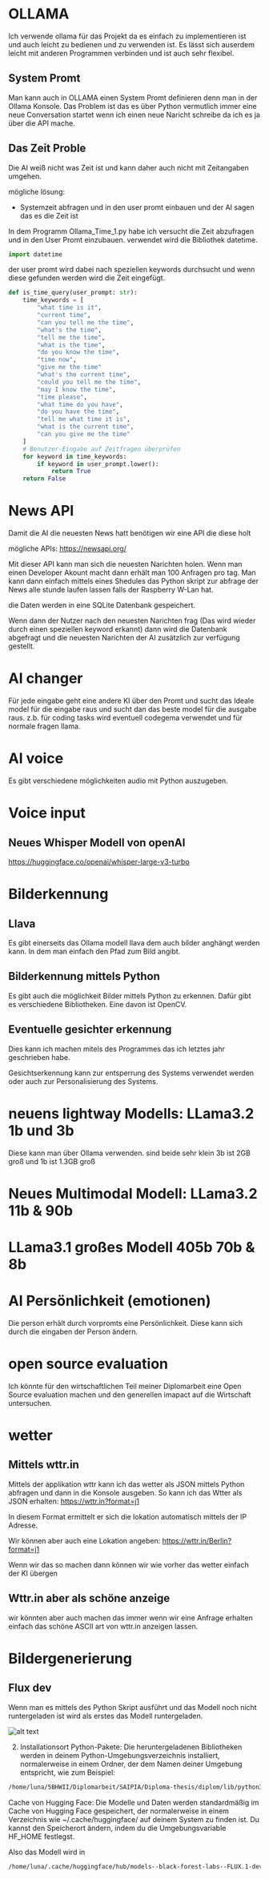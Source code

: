  # OLLAMA

Ich verwende ollama für das Projekt da es einfach zu implementieren ist und auch leicht zu bedienen und zu verwenden ist. 
Es lässt sich auserdem leicht mit anderen Programmen verbinden und ist auch sehr flexibel.

## System Promt 

Man kann auch in OLLAMA einen System Promt definieren denn man in der Ollama Konsole. 
Das Problem ist das es über Python vermutlich immer eine neue Conversation startet wenn ich einen neue Naricht schreibe da ich es ja über die API mache.

## Das Zeit Proble 

Die AI weiß nicht was Zeit ist und kann daher auch nicht mit Zeitangaben umgehen.

mögliche lösung:
- Systemzeit abfragen und in den user promt einbauen und der AI sagen das es die Zeit ist

In dem Programm Ollama_Time_1.py habe ich versucht die Zeit abzufragen und in den User Promt einzubauen. verwendet wird die Bibliothek datetime.

```python
import datetime
```

der user promt wird dabei nach speziellen keywords durchsucht und wenn diese gefunden werden wird die Zeit eingefügt.

```python
def is_time_query(user_prompt: str):
    time_keywords = [
        "what time is it", 
        "current time", 
        "can you tell me the time", 
        "what's the time", 
        "tell me the time", 
        "what is the time", 
        "do you know the time", 
        "time now", 
        "give me the time"
        "what's the current time",
        "could you tell me the time",
        "may I know the time",
        "time please",
        "what time do you have",
        "do you have the time",
        "tell me what time it is",
        "what is the current time",
        "can you give me the time"
    ]
    # Benutzer-Eingabe auf Zeitfragen überprüfen
    for keyword in time_keywords:
        if keyword in user_prompt.lower():
            return True
    return False
```




# News API

Damit die AI die neuesten News hatt benötigen wir eine API die diese holt

mögliche APIs:
https://newsapi.org/

Mit dieser API kann man sich die neuesten Narichten holen. Wenn man einen Developer Akount macht dann erhält man 100 Anfragen pro tag.
Man kann dann einfach mittels eines Shedules das Python skript zur abfrage der News alle stunde laufen lassen falls der Raspberry W-Lan hat.

die Daten werden in eine SQLite Datenbank gespeichert. 

Wenn dann der Nutzer nach den neuesten Narichten frag (Das wird wieder durch einen speziellen keyword erkannt) dann wird die Datenbank abgefragt und die neuesten Narichten der AI zusätzlich zur verfügung gestellt.


# AI changer 

Für jede eingabe geht eine andere KI über den Promt und sucht das Ideale model für die eingabe raus und sucht dan das beste model für die ausgabe raus.
z.b. für coding tasks wird eventuell codegema verwendet und für normale fragen llama.


# AI voice 

Es gibt verschiedene möglichkeiten audio mit Python auszugeben.


# Voice input

## Neues Whisper Modell von openAI
https://huggingface.co/openai/whisper-large-v3-turbo


# Bilderkennung

## Llava
Es gibt einerseits das Ollama modell llava dem auch bilder anghängt werden kann. In dem man einfach den Pfad zum Bild angibt. 

## Bilderkennung mittels Python

Es gibt auch die möglichkeit Bilder mittels Python zu erkennen. Dafür gibt es verschiedene Bibliotheken. Eine davon ist OpenCV.

## Eventuelle gesichter erkennung

Dies kann ich machen mitels des Programmes das ich letztes jahr geschrieben habe. 

Gesichtserkennung kann zur entsperrung des Systems verwendet werden oder auch zur Personalisierung des Systems.

# neuens lightway Modells: LLama3.2 1b und 3b 

Diese kann man über Ollama verwenden. sind beide sehr klein 3b ist 2GB groß und 1b ist 1.3GB groß

# Neues Multimodal Modell: LLama3.2 11b & 90b


# LLama3.1 großes Modell 405b 70b & 8b



# AI Persönlichkeit (emotionen)

Die person erhält durch vorpromts eine Persönlichkeit. Diese kann sich durch die eingaben der Person ändern. 


# open source evaluation

Ich könnte für den wirtschaftlichen Teil meiner Diplomarbeit eine Open Source evaluation machen und den generellen imapact auf die Wirtschaft untersuchen.

# wetter 
## Mittels wttr.in 

Mittels der applikation wttr kann ich das wetter als JSON mittels Python abfragen und dann in die Konsole ausgeben.
So kann ich das Wtter als JSON erhalten:
https://wttr.in?format=j1

In diesem Format ermittelt er sich die lokation automatisch mittels der IP Adresse.

Wir können aber auch eine Lokation angeben:
https://wttr.in/Berlin?format=j1


Wenn wir das so machen dann können wir wie vorher das wetter einfach der KI übergen 

## Wttr.in aber als schöne anzeige 

wir könnten aber auch machen das immer wenn wir eine Anfrage erhalten einfach das schöne ASCII art von wttr.in anzeigen lassen. 


# Bildergenerierung

## Flux dev

Wenn man es mittels des Python Skript ausführt und das Modell noch nicht runtergeladen ist wird als erstes das Modell runtergeladen.

![alt text](image.png)

2. Installationsort
Python-Pakete: Die heruntergeladenen Bibliotheken werden in deinem Python-Umgebungsverzeichnis installiert, normalerweise in einem Ordner, der dem Namen deiner Umgebung entspricht, wie zum Beispiel:

```bash
/home/luna/5BHWII/Diplomarbeit/SAIPIA/Diploma-thesis/diplom/lib/python3.12/site-packages/
```
Cache von Hugging Face: Die Modelle und Daten werden standardmäßig im Cache von Hugging Face gespeichert, der normalerweise in einem Verzeichnis wie ~/.cache/huggingface/ auf deinem System zu finden ist. Du kannst den Speicherort ändern, indem du die Umgebungsvariable HF_HOME festlegst.

Also das Modell wird in 
```bash
/home/luna/.cache/huggingface/hub/models--black-forest-labs--FLUX.1-dev



